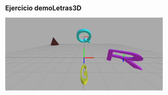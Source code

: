 ## Ejercicio demoLetras3D

<p align="center">
  <img width="600" src="https://github.com/ferrero-manuel/sistemas-graficos/blob/main/Entregas/01_demoLetras3D/captura_1a.png">
</p>
